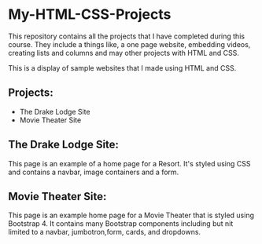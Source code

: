 # My-HTML-CSS-Projects

This repository contains all the projects that I have completed during this course. They include a things like, a one page website, embedding videos, creating lists and columns  and may other projects with HTML and CSS.

This is a display of sample websites that I made using HTML and CSS.

## Projects:

* The Drake Lodge Site
* Movie Theater Site

## The Drake Lodge Site:
This page is an example of a home page for a Resort. It's styled using CSS and contains a navbar, image containers and a form.

## Movie Theater Site:
This page is an example home page for a Movie Theater that is styled using Bootstrap 4. It contains many Bootstrap components including but nit limited to a navbar, jumbotron,form, cards, and dropdowns.   

